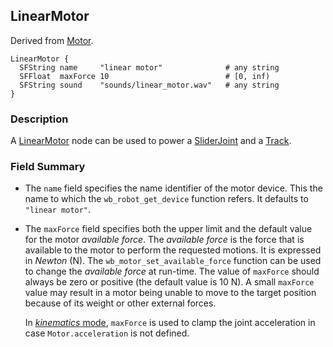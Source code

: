 ## LinearMotor

Derived from [Motor](motor.md).

```
LinearMotor {
  SFString name     "linear motor"              # any string
  SFFloat  maxForce 10                          # [0, inf)
  SFString sound    "sounds/linear_motor.wav"   # any string
}
```

### Description

A [LinearMotor](#linearmotor) node can be used to power a [SliderJoint](sliderjoint.md) and a [Track](track.md).

### Field Summary

- The `name` field specifies the name identifier of the motor device.
This the name to which the `wb_robot_get_device` function refers.
It defaults to `"linear motor"`.

- The `maxForce` field specifies both the upper limit and the default value for the motor *available force*.
The *available force* is the force that is available to the motor to perform the requested motions.
It is expressed in *Newton* (N).
The `wb_motor_set_available_force` function can be used to change the *available force* at run-time.
The value of `maxForce` should always be zero or positive (the default value is 10 N).
A small `maxForce` value may result in a motor being unable to move to the target position because of its weight or other external forces.

    In [*kinematics* mode](physics.md#how-to-use-physics-nodes), `maxForce` is used to clamp the joint acceleration in case `Motor.acceleration` is not defined.

